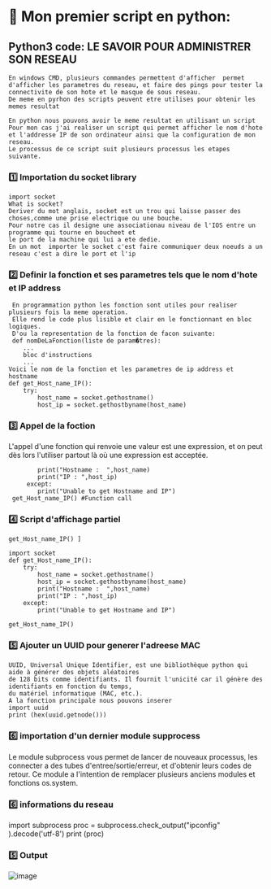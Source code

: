 
# 🎈 Mon premier script en python:

## Python3 code: LE SAVOIR POUR ADMINISTRER SON RESEAU
```
En windows CMD, plusieurs commandes permettent d'afficher  permet d'afficher les parametres du reseau, et faire des pings pour tester la connectivite de son hote et le masque de sous reseau. 
De meme en pyrhon des scripts peuvent etre utilises pour obtenir les memes resultat

En python nous pouvons avoir le meme resultat en utilisant un script
Pour mon cas j'ai realiser un script qui permet afficher le nom d'hote et l'addresse IP de son ordinateur ainsi que la configuration de mon reseau.
Le processus de ce script suit plusieurs processus les etapes suivante.
```
### :one: Importation du socket library 
```
import socket
What is socket?
Deriver du mot anglais, socket est un trou qui laisse passer des choses,comme une prise electrique ou une bouche.
Pour notre cas il designe une associationau niveau de l'IOS entre un programme qui tourne en boucheet et 
le port de la machine qui lui a ete dedie.
En un mot  importer le socket c'est faire communiquer deux noeuds a un reseau c'est a dire le port et l'ip
```
### :two: Definir la fonction et ses parametres tels que le nom d'hote et IP address 
```
 En programmation python les fonction sont utiles pour realiser plusieurs fois la meme operation.
 Elle rend le code plus lisible et clair en le fonctionnant en bloc logiques.
 D'ou la representation de la fonction de facon suivante:
 def nomDeLaFonction(liste de param�tres):
    ...
    bloc d'instructions
    ...
Voici le nom de la fonction et les parametres de ip address et hostname
def get_Host_name_IP(): 
    try: 
        host_name = socket.gethostname() 
        host_ip = socket.gethostbyname(host_name) 
 ````
### :three: Appel de la foction
L'appel d'une fonction qui renvoie une valeur est une expression, et on peut dès lors l'utiliser partout 
là où une expression est acceptée. 

```
        print("Hostname :  ",host_name) 
        print("IP : ",host_ip) 
     except: 
        print("Unable to get Hostname and IP") 
 get_Host_name_IP() #Function call 
 ````
### :four: Script d'affichage partiel

```
get_Host_name_IP() ]
  
import socket 
def get_Host_name_IP(): 
    try: 
        host_name = socket.gethostname() 
        host_ip = socket.gethostbyname(host_name) 
        print("Hostname :  ",host_name) 
        print("IP : ",host_ip) 
    except: 
        print("Unable to get Hostname and IP") 
  
get_Host_name_IP()
```
### :five: Ajouter un UUID pour generer l'adreese MAC
```
UUID, Universal Unique Identifier, est une bibliothèque python qui aide à générer des objets aléatoires
de 128 bits comme identifiants. Il fournit l'unicité car il génère des identifiants en fonction du temps,
du matériel informatique (MAC, etc.).
A la fonction principale nous pouvons inserer 
import uuid 
print (hex(uuid.getnode())) 
```
### :six: importation  d'un dernier module supprocess
Le module subprocess vous permet de lancer de nouveaux processus, les connecter a des
tubes d'entree/sortie/erreur, et d'obtenir leurs codes de retour. 
Ce module a l'intention de remplacer plusieurs anciens modules et fonctions os.system.

### :six:  informations du reseau
import subprocess
proc = subprocess.check_output("ipconfig" ).decode('utf-8')
print (proc)


### :five: Output

![image](py2.PNG)
